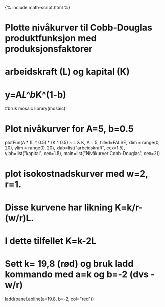 {% include math-script.html  %} 

# Plotte nivåkurver til Cobb-Douglas produktfunksjon med produksjonsfaktorer 
# arbeidskraft (L) og kapital (K)
# y=A*L^b*K^(1-b)

#bruk mosaic
library(mosaic)



# Plot nivåkurver for A=5, b=0.5

plotFun(A * (L ^ 0.5) * (K ^ 0.5) ~ L & K,
        A = 5, filled=FALSE,
        xlim = range(0, 20),
        ylim = range(0, 20), 
        xlab=list("arbeidskraft", cex=1.5), ylab=list("kapital", cex=1.5), main=list("Nivåkurver Cobb-Douglas", cex=2))
  
  # plot isokostnadskurver med w=2, r=1.
# Disse kurvene har likning K=k/r-(w/r)L. 
# I dette tilfellet K=k-2L
# Sett k= 19,8 (rød) og bruk ladd kommando med a=k og b=-2 (dvs -w/r)

ladd(panel.abline(a=19.8, b=-2, col="red"))  
